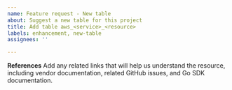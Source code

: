 ```yaml
---
name: Feature request - New table
about: Suggest a new table for this project
title: Add table aws_<service>_<resource>
labels: enhancement, new-table
assignees: ''

---
```


**References**
Add any related links that will help us understand the resource, including vendor documentation, related GitHub issues, and Go SDK documentation.
